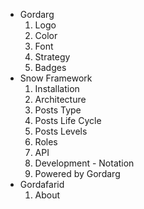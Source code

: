 [//]: # (use dash and space for directory -> -)
[//]: # (use four spaces and a number following by a dot for file ->     1.)

- Gordarg
    1. Logo
    1. Color
    1. Font
    1. Strategy
    1. Badges
- Snow Framework
    1. Installation
    1. Architecture
    1. Posts Type
    1. Posts Life Cycle
    1. Posts Levels
    1. Roles
    1. API
    1. Development - Notation
    1. Powered by Gordarg
- Gordafarid
    1. About






